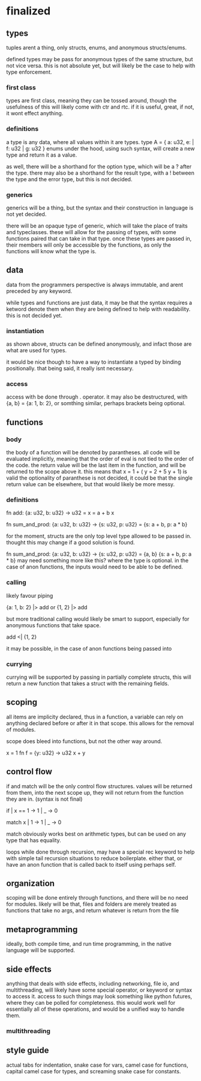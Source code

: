 # finalized


## types 

tuples arent a thing, only structs, enums, and anonymous structs/enums.

defined types may be pass for anonymous types of the same structure, but not vice versa.
this is not absolute yet, but will likely be the case to help with type enforcement.

### first class

types are first class, meaning they can be tossed around, though the usefulness of this will likely come with ctr and rtc.
if it is useful, great, if not, it wont effect anything.

### definitions

a type is any data, where all values within it are types.
type A = {
    a: u32, 
    e: 
        | f: u32
        | g: u32
}
enums under the hood, using such syntax, will create a new type and return it as a value.

as well, there will be a shorthand for the option type, which will be a ? after the type.
there may also be a shorthand for the result type, with a ! between the type and the error type, but this is not decided.

### generics

generics will be a thing, but the syntax and their construction in language is not yet decided.

there will be an opaque type of generic, which will take the place of traits and typeclasses.
these will allow for the passing of types, with some functions paired that can take in that type.
once these types are passed in, their members will only be accessible by the functions, as only the functions will know what the type is.

## data 

data from the programmers perspective is always immutable, and arent preceded by any keyword.

while types and functions are just data, it may be that the syntax requires a ketword denote them when they are being defined to help with readability.
this is not decided yet.

### instantiation

as shown above, structs can be defined anonymously, and infact those are what are used for types.

it would be nice though to have a way to instantiate a typed by binding positionally.
that being said, it really isnt necessary.

### access

access with be done through . operator.
it may also be destructured, with {a, b} = {a: 1, b: 2}, or somthing similar, perhaps brackets being optional.

## functions

### body

the body of a function will be denoted by parantheses.
all code will be evaluated implicitly, meaning that the order of eval is not tied to the order of the code.
the return value will be the last item in the function, and will be returned to the scope above it.
this means that 
x = 1 + (
    y = 2 + 5
    y + 1)
is valid
the optionality of paranthese is not decided, it could be that the single return value can be elsewhere, but that would likely be more messy.

### definitions

fn add: {a: u32, b: u32} -> u32 =
    x = a + b
    x

fn sum_and_prod: {a: u32, b: u32} -> {s: u32, p: u32} =
    {s: a + b, p: a * b}

for the moment, structs are the only top level type allowed to be passed in. thought this may change if a good solution is found.

fn sum_and_prod: {a: u32, b: u32} -> {s: u32, p: u32} = {a, b}
    {s: a + b, p: a * b}
may need something more like this? where the type is optional.
in the case of anon functions, the inputs would need to be able to be defined.

### calling

likely favour piping

{a: 1, b: 2} |> add
or
{1, 2} |> add 

but more traditional calling would likely be smart to support, especially for anonymous functions that take space.

add <| {1, 2}

it may be possible, in the case of anon functions being passed into

### currying

currying will be supported by passing in partially complete structs, this will return a new function that takes a struct with the remaining fields.

## scoping

all items are implicity declared, thus in a function, a variable can rely on anything declared before or after it in that scope.
this allows for the removal of modules.

scope does bleed into functions, but not the other way around.

x = 1
fn f = {y: u32} -> u32
    x + y

## control flow

if and match will be the only control flow structures.
values will be returned from them, into the next scope up, they will not return from the function they are in.
(syntax is not final)

if
| x == 1 -> 1
| _ -> 0

match x
| 1 -> 1
| _ -> 0

match obviously works best on arithmetic types, but can be used on any type that has equality.

loops while done through recursion, may have a special rec keyword to help with simple tail recursion situations to reduce boilerplate.
either that, or have an anon function that is called back to itself using perhaps self.

## organization 

scoping will be done entirely through functions, and there will be no need for modules.
likely will be that, files and folders are merely treated as functions that take no args, and return whatever is return from the file

## metaprogramming

ideally, both compile time, and run time programming, in the native language will be supported.

## side effects

anything that deals with side effects, including networking, file io, and multithreading, will likely have some special operator, or keyword or syntax to access it.
access to such things may look something like python futures, where they can be polled for completeness.
this would work well for essentially all of these operations, and would be a unified way to handle them.

### multithreading


## style guide

actual tabs for indentation, snake case for vars, camel case for functions, capital camel case for types, and screaming snake case for constants.
